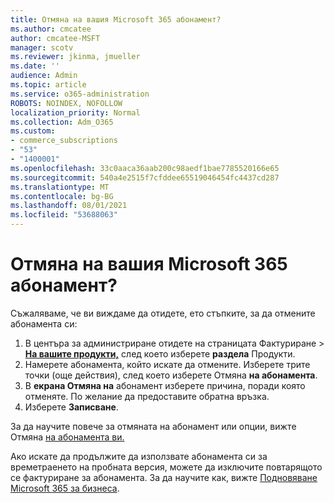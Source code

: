 ```yaml
---
title: Отмяна на вашия Microsoft 365 абонамент?
ms.author: cmcatee
author: cmcatee-MSFT
manager: scotv
ms.reviewer: jkinma, jmueller
ms.date: ''
audience: Admin
ms.topic: article
ms.service: o365-administration
ROBOTS: NOINDEX, NOFOLLOW
localization_priority: Normal
ms.collection: Adm_O365
ms.custom:
- commerce_subscriptions
- "53"
- "1400001"
ms.openlocfilehash: 33c0aaca36aab200c98aedf1bae7785520166e65
ms.sourcegitcommit: 540a4e2515f7cfddee65519046454fc4437cd287
ms.translationtype: MT
ms.contentlocale: bg-BG
ms.lasthandoff: 08/01/2021
ms.locfileid: "53688063"
---
```

# <a name="canceling-your-microsoft-365-subscription"></a>Отмяна на вашия Microsoft 365 абонамент?

Съжаляваме, че ви виждаме да отидете, ето стъпките, за да отмените абонамента си:

1. В центъра за администриране отидете на страницата Фактуриране  >  **[На вашите продукти,](https://go.microsoft.com/fwlink/p/?linkid=842054)** след което изберете **раздела** Продукти.
2. Намерете абонамента, който искате да отмените. Изберете трите точки (още действия), след което изберете Отмяна **на абонамента**.
3. В **екрана Отмяна на** абонамент изберете причина, поради която отменяте. По желание да предоставите обратна връзка.
4. Изберете **Записване**.

За да научите повече за отмяната на абонамент или опции, вижте Отмяна [на абонамента ви.](/microsoft-365/commerce/subscriptions/cancel-your-subscription)

Ако искате да продължите да използвате абонамента си за времетраенето на пробната версия, можете да изключите повтарящото се фактуриране за абонамента. За да научите как, вижте [Подновяване Microsoft 365 за бизнеса](/microsoft-365/commerce/subscriptions/renew-your-subscription).